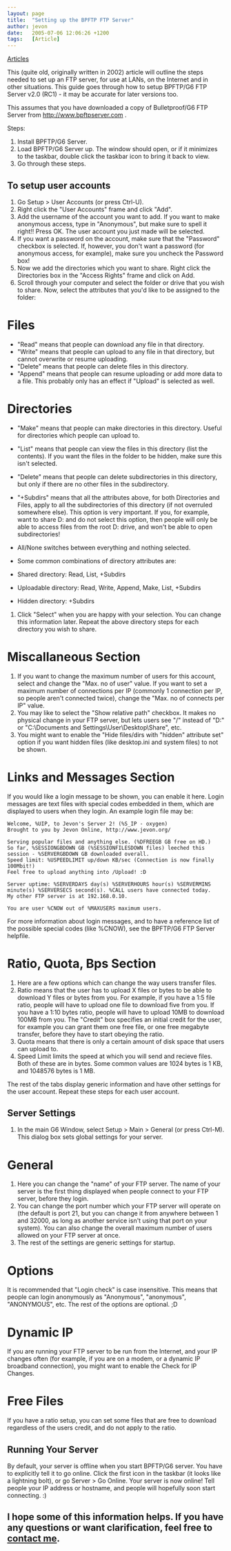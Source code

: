 ```yaml
---
layout: page
title:  "Setting up the BPFTP FTP Server"
author: jevon
date:   2005-07-06 12:06:26 +1200
tags:   [Article]
---
```


[Articles](Articles.md)

This (quite old, originally written in 2002) article will outline the steps needed to set up an FTP server, for use at LANs, on the Internet and in other situations. This guide goes through how to setup BPFTP/G6 FTP Server v2.0 (RC1) - it may be accurate for later versions too.

This assumes that you have downloaded a copy of Bulletproof/G6 FTP Server from http://www.bpftpserver.com .

Steps:
1. Install BPFTP/G6 Server.
1. Load BPFTP/G6 Server up. The window should open, or if it minimizes to the taskbar, double click the taskbar icon to bring it back to view.
1. Go through these steps.

## To setup user accounts
1. Go Setup > User Accounts (or press Ctrl-U).
1. Right click the "User Accounts" frame and click "Add".
1. Add the username of the account you want to add. If you want to make anonymous access, type in "Anonymous", but make sure to spell it right!! Press OK. The user account you just made will be selected.
1. If you want a password on the account, make sure that the "Password" checkbox is selected. If, however, you don't want a password (for anonymous access, for example), make sure you uncheck the Password box!
1. Now we add the directories which you want to share. Right click the Directories box in the "Access Rights" frame and click on Add.
1. Scroll through your computer and select the folder or drive that you wish to share. Now, select the attributes that you'd like to be assigned to the folder:

# Files
* "Read" means that people can download any file in that directory.
* "Write" means that people can upload to any file in that directory, but cannot overwrite or resume uploading.
* "Delete" means that people can delete files in this directory.
* "Append" means that people can resume uploading or add more data to a file. This probably only has an effect if "Upload" is selected as well.

# Directories
* "Make" means that people can make directories in this directory. Useful for directories which people can upload to.
* "List" means that people can view the files in this directory (list the contents). If you want the files in the folder to be hidden, make sure this isn't selected.
* "Delete" means that people can delete subdirectories in this directory, but only if there are no other files in the subdirectory.
* "+Subdirs" means that all the attributes above, for both Directories and Files, apply to all the subdirectories of this directory (if not overruled somewhere else). This option is very important. If you, for example, want to share D: and do not select this option, then people will only be able to access files from the root D: drive, and won't be able to open subdirectories!
* All/None switches between everything and nothing selected.

* Some common combinations of directory attributes are:
 * Shared directory: Read, List, +Subdirs
 * Uploadable directory: Read, Write, Append, Make, List, +Subdirs
 * Hidden directory: +Subdirs

1. Click "Select" when you are happy with your selection. You can change this information later. Repeat the above directory steps for each directory you wish to share.

# Miscallaneous Section
1. If you want to change the maximum number of users for this account, select and change the "Max. no of user" value. If you want to set a maximum number of connections per IP (commonly 1 connection per IP, so people aren't connected twice), change the "Max. no of connects per IP" value.
1. You may like to select the "Show relative path" checkbox. It makes no physical change in your FTP server, but lets users see "/" instead of "D:\" or "C:\Documents and Settings\User\Desktop\Share", etc.
1. You might want to enable the "Hide files/dirs with "hidden" attribute set" option if you want hidden files (like desktop.ini and system files) to not be shown.

# Links and Messages Section
If you would like a login message to be shown, you can enable it here. Login messages are text files with special codes embedded in them, which are displayed to users when they login. An example login file may be:

```
Welcome, %UIP, to Jevon's Server 2! (%S_IP - oxygen)
Brought to you by Jevon Online, http://www.jevon.org/

Serving popular files and anything else. (%DFREEGB GB free on HD.)
So far, %SESSIONGBDOWN GB (%SESSIONFILESDOWN files) leeched this session - %SERVERGBDOWN GB downloaded overall.
Speed limit: %USPEEDLIMIT up/down KB/sec (Connection is now finally 100Mbit!)
Feel free to upload anything into /Upload! :D
      
Server uptime: %SERVERDAYS day(s) %SERVERHOURS hour(s) %SERVERMINS minute(s) %SERVERSECS second(s). %CALL users have connected today.
My other FTP server is at 192.168.0.10.

You are user %CNOW out of %MAXUSERS maximum users.
```

For more information about login messages, and to have a reference list of the possible special codes (like %CNOW), see the BPFTP/G6 FTP Server helpfile.

# Ratio, Quota, Bps Section
1. Here are a few options which can change the way users transfer files.
1. Ratio means that the user has to upload X files or bytes to be able to download Y files or bytes from you. For example, if you have a 1:5 file ratio, people will have to upload one file to download five from you. If you have a 1:10 bytes ratio, people will have to upload 10MB to download 100MB from you. The "Credit" box specifies an initial credit for the user, for example you can grant them one free file, or one free megabyte transfer, before they have to start obeying the ratio.
1. Quota means that there is only a certain amount of disk space that users can upload to.
1. Speed Limit limits the speed at which you will send and recieve files. Both of these are in bytes. Some common values are 1024 bytes is 1 KB, and 1048576 bytes is 1 MB.

The rest of the tabs display generic information and have other settings for the user account. Repeat these steps for each user account.


## Server Settings
1. In the main G6 Window, select Setup > Main > General (or press Ctrl-M). This dialog box sets global settings for your server.

# General
1. Here you can change the "name" of your FTP server. The name of your server is the first thing displayed when people connect to your FTP server, before they login.
1. You can change the port number which your FTP server will operate on (the default is port 21, but you can change it from anywhere between 1 and 32000, as long as another service isn't using that port on your system). You can also change the overall maximum number of users allowed on your FTP server at once.
1. The rest of the settings are generic settings for startup.

# Options
It is recommended that "Login check" is case insensitive. This means that people can login anonymously as "Anonymous", "anonymous", "ANONYMOUS", etc. The rest of the options are optional. ;D

# Dynamic IP
If you are running your FTP server to be run from the Internet, and your IP changes often (for example, if you are on a modem, or a dynamic IP broadband connection), you might want to enable the Check for IP Changes.

# Free Files
If you have a ratio setup, you can set some files that are free to download regardless of the users credit, and do not apply to the ratio.

## Running Your Server
By default, your server is offline when you start BPFTP/G6 server. You have to explicitly tell it to go online. Click the first icon in the taskbar (it looks like a lightning bolt), or go Server > Go Online. Your server is now online! Tell people your IP address or hostname, and people will hopefully soon start connecting. :)

I hope some of this information helps. If you have any questions or want clarification, feel free to [contact me](contact.md).
----
